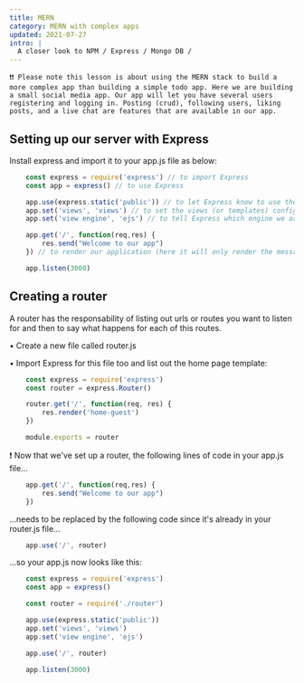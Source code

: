 ```yaml
---
title: MERN
category: MERN with complex apps
updated: 2021-07-27
intro: |
  A closer look to NPM / Express / Mongo DB / 
---
```

```
❗❗ Please note this lesson is about using the MERN stack to build a more complex app than building a simple todo app. Here we are building a small social media app. Our app will let you have several users registering and logging in. Posting (crud), following users, liking posts, and a live chat are features that are available in our app.
```

## Setting up our server with Express

Install express and import it to your app.js file as below:

```js
    const express = require('express') // to import Express
    const app = express() // to use Express

    app.use(express.static('public')) // to let Express know to use the 'public' folder for extra css 
    app.set('views', 'views') // to set the views (or templates) configuration and point it to our 'views' folder.
    app.set('view engine', 'ejs') // to tell Express which engine we are using. In this app, our templates we'll be ejs files (ie: home-guest.ejs)

    app.get('/', function(req,res) {
        res.send("Welcome to our app")
    }) // to render our application (here it will only render the message for now)

    app.listen(3000)
```

## Creating a router

A router has the responsability of listing out urls or routes you want to listen for and then to say what happens for each of this routes.

• Create a new file called router.js

• Import Express for this file too and list out the home page template:

```js
    const express = require('express')
    const router = express.Router()

    router.get('/', function(req, res) {
        res.render('home-guest')
    })

    module.exports = router
```

❗ Now that we've set up a router, the following lines of code in your app.js file...

```js
    app.get('/', function(req,res) {
        res.send("Welcome to our app")
    })
```
...needs to be replaced by the following code since it's already in your router.js file...

```js
    app.use('/', router)
```

...so your app.js now looks like this:

```js
    const express = require('express')
    const app = express()

    const router = require('./router')

    app.use(express.static('public'))
    app.set('views', 'views')
    app.set('view engine', 'ejs')

    app.use('/', router)

    app.listen(3000)
```
